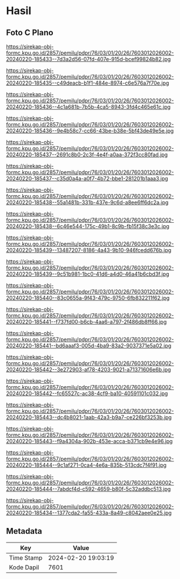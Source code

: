 # Hasil

## Foto C Plano

https://sirekap-obj-formc.kpu.go.id/2857/pemilu/pdpr/76/03/01/20/26/7603012026002-20240220-185433--7d3a2d56-07fd-407e-915d-bcef99824b82.jpg

https://sirekap-obj-formc.kpu.go.id/2857/pemilu/pdpr/76/03/01/20/26/7603012026002-20240220-185435--c49deacb-b1f1-484e-8974-c6e576a7f70e.jpg

https://sirekap-obj-formc.kpu.go.id/2857/pemilu/pdpr/76/03/01/20/26/7603012026002-20240220-185436--4c1a681b-7b5b-4ca5-8943-3fd4c465e61c.jpg

https://sirekap-obj-formc.kpu.go.id/2857/pemilu/pdpr/76/03/01/20/26/7603012026002-20240220-185436--9e4b58c7-cc66-43be-b38e-5bf43de49e5e.jpg

https://sirekap-obj-formc.kpu.go.id/2857/pemilu/pdpr/76/03/01/20/26/7603012026002-20240220-185437--2691c8b0-2c3f-4e4f-a0aa-372f3cc80fad.jpg

https://sirekap-obj-formc.kpu.go.id/2857/pemilu/pdpr/76/03/01/20/26/7603012026002-20240220-185437--c35d0a4a-a0f7-4b72-bbe1-281201b1aaa3.jpg

https://sirekap-obj-formc.kpu.go.id/2857/pemilu/pdpr/76/03/01/20/26/7603012026002-20240220-185438--55a1481b-331b-437e-9c6d-a8ee6ff6dc2a.jpg

https://sirekap-obj-formc.kpu.go.id/2857/pemilu/pdpr/76/03/01/20/26/7603012026002-20240220-185438--6c46e544-175c-49b1-8c9b-fb15f38c3e3c.jpg

https://sirekap-obj-formc.kpu.go.id/2857/pemilu/pdpr/76/03/01/20/26/7603012026002-20240220-185439--13487207-8186-4a43-9b10-946fcedd676b.jpg

https://sirekap-obj-formc.kpu.go.id/2857/pemilu/pdpr/76/03/01/20/26/7603012026002-20240220-185439--9c51b981-1bc0-41d6-a4d0-46a41b6cbd3f.jpg

https://sirekap-obj-formc.kpu.go.id/2857/pemilu/pdpr/76/03/01/20/26/7603012026002-20240220-185440--83c0655a-9f43-479c-9750-6fb832211f62.jpg

https://sirekap-obj-formc.kpu.go.id/2857/pemilu/pdpr/76/03/01/20/26/7603012026002-20240220-185441--f737fd00-b6cb-4aa6-a797-2f486db8ff66.jpg

https://sirekap-obj-formc.kpu.go.id/2857/pemilu/pdpr/76/03/01/20/26/7603012026002-20240220-185441--bd6aaaf3-005d-4ba9-83a2-9037371e5a02.jpg

https://sirekap-obj-formc.kpu.go.id/2857/pemilu/pdpr/76/03/01/20/26/7603012026002-20240220-185442--3e272903-af78-4203-9021-a71371606e6b.jpg

https://sirekap-obj-formc.kpu.go.id/2857/pemilu/pdpr/76/03/01/20/26/7603012026002-20240220-185442--fc65527c-ac38-4cf9-ba10-40591101c032.jpg

https://sirekap-obj-formc.kpu.go.id/2857/pemilu/pdpr/76/03/01/20/26/7603012026002-20240220-185443--dc4b8021-1aab-42a3-b9a7-ce226bf3253b.jpg

https://sirekap-obj-formc.kpu.go.id/2857/pemilu/pdpr/76/03/01/20/26/7603012026002-20240220-185443--f9a4304a-902b-453e-acca-b371cb9e4e96.jpg

https://sirekap-obj-formc.kpu.go.id/2857/pemilu/pdpr/76/03/01/20/26/7603012026002-20240220-185444--9c1af271-0ca4-4e6a-835b-513cdc7f4f91.jpg

https://sirekap-obj-formc.kpu.go.id/2857/pemilu/pdpr/76/03/01/20/26/7603012026002-20240220-185444--7abdcf4d-c592-4659-b80f-5c32addbc513.jpg

https://sirekap-obj-formc.kpu.go.id/2857/pemilu/pdpr/76/03/01/20/26/7603012026002-20240220-185434--1377cda2-fa55-433a-8a49-c8042aee0e25.jpg


## Metadata

| Key        | Value               |
| ---------- | ------------------- |
| Time Stamp | 2024-02-20 19:03:19 |
| Kode Dapil | 7601                |



